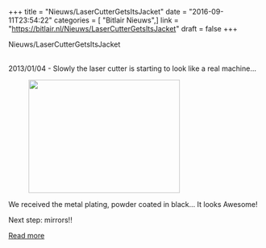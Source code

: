 +++
title = "Nieuws/LaserCutterGetsItsJacket"
date = "2016-09-11T23:54:22"
categories = [ "Bitlair Nieuws",]
link = "https://bitlair.nl/Nieuws/LaserCutterGetsItsJacket"
draft = false
+++

<div class="mw-content-ltr mw-parser-output" dir="ltr" lang="en"><p><a class="mw-selflink selflink">Nieuws/LaserCutterGetsItsJacket</a>
</p></div><div class="mw-content-ltr mw-parser-output" dir="ltr" lang="en"><p><br />
2013/01/04 - Slowly the laser cutter is starting to look like a real machine...
</p>
<figure class="mw-default-size"><a class="mw-file-description" href="https://bitlair.nl/File:902207_4633917612167_1310450911_o.jpg"><img class="mw-file-element" height="225" src="https://bitlair.nl/images/thumb/9/90/902207_4633917612167_1310450911_o.jpg/300px-902207_4633917612167_1310450911_o.jpg" width="300" /></a><figcaption></figcaption></figure>
<p>We received the metal plating, powder coated in black… It looks Awesome!
</p><p>Next step: mirrors!!
</p></div>

[Read more](https://bitlair.nl/Nieuws/LaserCutterGetsItsJacket)